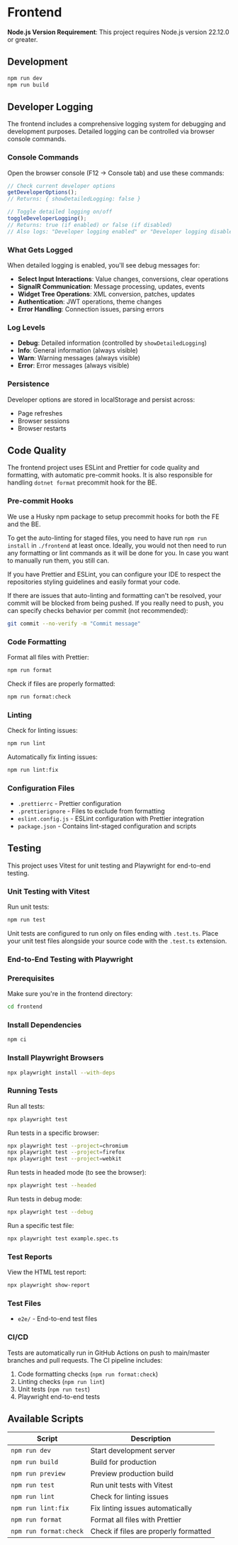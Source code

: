 # Frontend

**Node.js Version Requirement**: This project requires Node.js version 22.12.0 or greater.

## Development

```bash
npm run dev
npm run build
```

## Developer Logging

The frontend includes a comprehensive logging system for debugging and development purposes. Detailed logging can be controlled via browser console commands.

### Console Commands

Open the browser console (F12 → Console tab) and use these commands:

```javascript
// Check current developer options
getDeveloperOptions();
// Returns: { showDetailedLogging: false }

// Toggle detailed logging on/off
toggleDeveloperLogging();
// Returns: true (if enabled) or false (if disabled)
// Also logs: "Developer logging enabled" or "Developer logging disabled"
```

### What Gets Logged

When detailed logging is enabled, you'll see debug messages for:

- **Select Input Interactions**: Value changes, conversions, clear operations
- **SignalR Communication**: Message processing, updates, events
- **Widget Tree Operations**: XML conversion, patches, updates
- **Authentication**: JWT operations, theme changes
- **Error Handling**: Connection issues, parsing errors

### Log Levels

- **Debug**: Detailed information (controlled by `showDetailedLogging`)
- **Info**: General information (always visible)
- **Warn**: Warning messages (always visible)
- **Error**: Error messages (always visible)

### Persistence

Developer options are stored in localStorage and persist across:

- Page refreshes
- Browser sessions
- Browser restarts

## Code Quality

The frontend project uses ESLint and Prettier for code quality and formatting, with automatic pre-commit hooks. It is also responsible for handling `dotnet format` precommit hook for the BE.

### Pre-commit Hooks

We use a Husky npm package to setup precommit hooks for both the FE and the BE.

To get the auto-linting for staged files, you need to have run `npm run install` in `./frontend` at least once. Ideally, you would not then need to run any formatting or lint commands as it will be done for you. In case you want to manually run them, you still can.

If you have Prettier and ESLint, you can configure your IDE to respect the repositories styling guidelines and easily format your code.

If there are issues that auto-linting and formatting can't be resolved, your commit will be blocked from being pushed. If you really need to push, you can specify checks behavior per commit (not recommended):

```bash
git commit --no-verify -m "Commit message"
```

### Code Formatting

Format all files with Prettier:

```bash
npm run format
```

Check if files are properly formatted:

```bash
npm run format:check
```

### Linting

Check for linting issues:

```bash
npm run lint
```

Automatically fix linting issues:

```bash
npm run lint:fix
```

### Configuration Files

- `.prettierrc` - Prettier configuration
- `.prettierignore` - Files to exclude from formatting
- `eslint.config.js` - ESLint configuration with Prettier integration
- `package.json` - Contains lint-staged configuration and scripts

## Testing

This project uses Vitest for unit testing and Playwright for end-to-end testing.

### Unit Testing with Vitest

Run unit tests:

```bash
npm run test
```

Unit tests are configured to run only on files ending with `.test.ts`. Place your unit test files alongside your source code with the `.test.ts` extension.

### End-to-End Testing with Playwright

### Prerequisites

Make sure you're in the frontend directory:

```bash
cd frontend
```

### Install Dependencies

```bash
npm ci
```

### Install Playwright Browsers

```bash
npx playwright install --with-deps
```

### Running Tests

Run all tests:

```bash
npx playwright test
```

Run tests in a specific browser:

```bash
npx playwright test --project=chromium
npx playwright test --project=firefox
npx playwright test --project=webkit
```

Run tests in headed mode (to see the browser):

```bash
npx playwright test --headed
```

Run tests in debug mode:

```bash
npx playwright test --debug
```

Run a specific test file:

```bash
npx playwright test example.spec.ts
```

### Test Reports

View the HTML test report:

```bash
npx playwright show-report
```

### Test Files

- `e2e/` - End-to-end test files

### CI/CD

Tests are automatically run in GitHub Actions on push to main/master branches and pull requests. The CI pipeline includes:

1. Code formatting checks (`npm run format:check`)
2. Linting checks (`npm run lint`)
3. Unit tests (`npm run test`)
4. Playwright end-to-end tests

## Available Scripts

| Script                 | Description                           |
| ---------------------- | ------------------------------------- |
| `npm run dev`          | Start development server              |
| `npm run build`        | Build for production                  |
| `npm run preview`      | Preview production build              |
| `npm run test`         | Run unit tests with Vitest            |
| `npm run lint`         | Check for linting issues              |
| `npm run lint:fix`     | Fix linting issues automatically      |
| `npm run format`       | Format all files with Prettier        |
| `npm run format:check` | Check if files are properly formatted |
